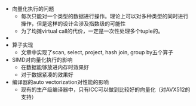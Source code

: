 - 向量化执行的问题
	- 每次只能对一个类型的数据进行操作。理论上可以对多种类型的同时进行操作，但是这样的设计会涉及指数级的可能性
	- 为了均摊virtual call的代价，一定是一次性处理多个tuple的。
-
- 算子实现
	- 文章中实现了scan, select, project, hash join, group by五个算子
- SIMD对向量化执行的影响
	- 在数据能够放进内存时效果好
	- 对于数据紧凑的效果好
- 编译器的auto vectorization对性能的影响
	- 现有的生产级编译器中，只有ICC可以做到比较好的向量化（对AVX512的支持）